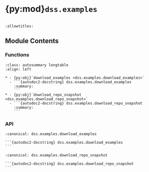 # {py:mod}`dss.examples`

```{py:module} dss.examples
```

```{autodoc2-docstring} dss.examples
:allowtitles:
```

## Module Contents

### Functions

````{list-table}
:class: autosummary longtable
:align: left

* - {py:obj}`download_examples <dss.examples.download_examples>`
  - ```{autodoc2-docstring} dss.examples.download_examples
    :summary:
    ```
* - {py:obj}`download_repo_snapshot <dss.examples.download_repo_snapshot>`
  - ```{autodoc2-docstring} dss.examples.download_repo_snapshot
    :summary:
    ```
````

### API

````{py:function} download_examples(target_path: typing.Union[pathlib.Path, str], error_if_exists=False, repo_name='dss_python')
:canonical: dss.examples.download_examples

```{autodoc2-docstring} dss.examples.download_examples
```
````

````{py:function} download_repo_snapshot(target_path: typing.Union[pathlib.Path, str], error_if_exists=False, repo_name='dss_python', use_version=True) -> bool
:canonical: dss.examples.download_repo_snapshot

```{autodoc2-docstring} dss.examples.download_repo_snapshot
```
````
